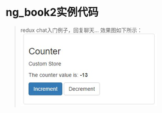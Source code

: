 # ng_book2实例代码
>redux chat入门例子，回复聊天...
>效果图如下所示：
![image](https://github.com/tiantian2012/ng_book2_redux_minimal/blob/master/xiaoguo/1.jpg)

